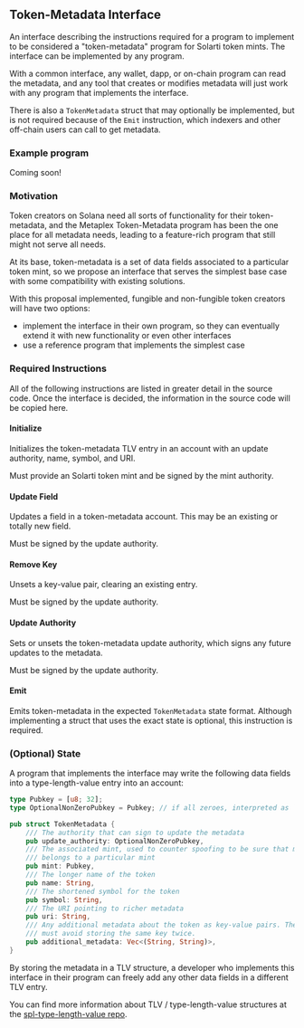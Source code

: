 ## Token-Metadata Interface

An interface describing the instructions required for a program to implement
to be considered a "token-metadata" program for Solarti token mints. The interface
can be implemented by any program.

With a common interface, any wallet, dapp, or on-chain program can read the metadata,
and any tool that creates or modifies metadata will just work with any program
that implements the interface.

There is also a `TokenMetadata` struct that may optionally be implemented, but
is not required because of the `Emit` instruction, which indexers and other off-chain
users can call to get metadata.

### Example program

Coming soon!

### Motivation

Token creators on Solana need all sorts of functionality for their token-metadata,
and the Metaplex Token-Metadata program has been the one place for all metadata
needs, leading to a feature-rich program that still might not serve all needs.

At its base, token-metadata is a set of data fields associated to a particular token
mint, so we propose an interface that serves the simplest base case with some
compatibility with existing solutions.

With this proposal implemented, fungible and non-fungible token creators will
have two options:

* implement the interface in their own program, so they can eventually extend it
with new functionality or even other interfaces
* use a reference program that implements the simplest case

### Required Instructions

All of the following instructions are listed in greater detail in the source code.
Once the interface is decided, the information in the source code will be copied
here.

#### Initialize

Initializes the token-metadata TLV entry in an account with an update authority,
name, symbol, and URI.

Must provide an Solarti token mint and be signed by the mint authority.

#### Update Field

Updates a field in a token-metadata account. This may be an existing or totally
new field.

Must be signed by the update authority.

#### Remove Key

Unsets a key-value pair, clearing an existing entry.

Must be signed by the update authority.

#### Update Authority

Sets or unsets the token-metadata update authority, which signs any future updates
to the metadata.

Must be signed by the update authority.

#### Emit

Emits token-metadata in the expected `TokenMetadata` state format. Although
implementing a struct that uses the exact state is optional, this instruction is
required.

### (Optional) State

A program that implements the interface may write the following data fields
into a type-length-value entry into an account:

```rust
type Pubkey = [u8; 32];
type OptionalNonZeroPubkey = Pubkey; // if all zeroes, interpreted as `None`

pub struct TokenMetadata {
    /// The authority that can sign to update the metadata
    pub update_authority: OptionalNonZeroPubkey,
    /// The associated mint, used to counter spoofing to be sure that metadata
    /// belongs to a particular mint
    pub mint: Pubkey,
    /// The longer name of the token
    pub name: String,
    /// The shortened symbol for the token
    pub symbol: String,
    /// The URI pointing to richer metadata
    pub uri: String,
    /// Any additional metadata about the token as key-value pairs. The program
    /// must avoid storing the same key twice.
    pub additional_metadata: Vec<(String, String)>,
}
```

By storing the metadata in a TLV structure, a developer who implements this
interface in their program can freely add any other data fields in a different
TLV entry.

You can find more information about TLV / type-length-value structures at the
[spl-type-length-value repo](https://github.com/miraland-labs/solarti-program-library/tree/master/libraries/type-length-value).
